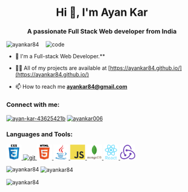 <h1 align="center">Hi 👋, I'm Ayan Kar</h1>
<h3 align="center">A passionate Full Stack Web developer from India</h3>
<img align="right" alt="code" width="400" src="https://media.tenor.com/2uyENRmiUt0AAAAC/coding.gif" />

<p align="left"> <img src="https://komarev.com/ghpvc/?username=ayankar84&label=Profile%20views&color=0e75b6&style=flat" alt="ayankar84" /> </p>

<p align="left"> <a href="https://github.com/Ayankar84"></a> </p>

- 🌱 I'm a Full-stack Web Developer.**

- 👨‍💻 All of my projects are available at [https://ayankar84.github.io/](https://ayankar84.github.io/)

- 📫 How to reach me **ayankar84@gmail.com**

<h3 align="left">Connect with me:</h3>
<p align="left">
<a href="https://linkedin.com/in/ayan-kar-43625421b" target="blank"><img align="center" src="https://raw.githubusercontent.com/rahuldkjain/github-profile-readme-generator/master/src/images/icons/Social/linked-in-alt.svg" alt="ayan-kar-43625421b" height="30" width="40" /></a>
<a href="https://www.leetcode.com/ayankar006" target="blank"><img align="center" src="https://raw.githubusercontent.com/rahuldkjain/github-profile-readme-generator/master/src/images/icons/Social/leet-code.svg" alt="ayankar006" height="30" width="40" /></a>
</p>

<h3 align="left">Languages and Tools:</h3>
<p align="left"> <a href="https://www.w3schools.com/css/" target="_blank" rel="noreferrer"> <img src="https://raw.githubusercontent.com/devicons/devicon/master/icons/css3/css3-original-wordmark.svg" alt="css3" width="40" height="40"/> </a> <a href="https://git-scm.com/" target="_blank" rel="noreferrer"> <img src="https://www.vectorlogo.zone/logos/git-scm/git-scm-icon.svg" alt="git" width="40" height="40"/> </a> <a href="https://www.w3.org/html/" target="_blank" rel="noreferrer"> <img src="https://raw.githubusercontent.com/devicons/devicon/master/icons/html5/html5-original-wordmark.svg" alt="html5" width="40" height="40"/> </a> <a href="https://www.java.com" target="_blank" rel="noreferrer"> <img src="https://raw.githubusercontent.com/devicons/devicon/master/icons/java/java-original.svg" alt="java" width="40" height="40"/> </a> <a href="https://developer.mozilla.org/en-US/docs/Web/JavaScript" target="_blank" rel="noreferrer"> <img src="https://raw.githubusercontent.com/devicons/devicon/master/icons/javascript/javascript-original.svg" alt="javascript" width="40" height="40"/> </a> <a href="https://www.mongodb.com/" target="_blank" rel="noreferrer"> <img src="https://raw.githubusercontent.com/devicons/devicon/master/icons/mongodb/mongodb-original-wordmark.svg" alt="mongodb" width="40" height="40"/> </a> <a href="https://reactjs.org/" target="_blank" rel="noreferrer"> <img src="https://raw.githubusercontent.com/devicons/devicon/master/icons/react/react-original-wordmark.svg" alt="react" width="40" height="40"/> </a> <a href="https://redux.js.org" target="_blank" rel="noreferrer"> <img src="https://raw.githubusercontent.com/devicons/devicon/master/icons/redux/redux-original.svg" alt="redux" width="40" height="40"/> </a> </p>

<p><img align="left" src="https://github-readme-stats.vercel.app/api/top-langs?username=ayankar84&show_icons=true&locale=en&layout=compact" alt="ayankar84" /></p>

<p>&nbsp;<img align="center" src="https://github-readme-stats.vercel.app/api?username=ayankar84&show_icons=true&locale=en" alt="ayankar84" /></p>

<p><img align="center" src="https://github-readme-streak-stats.herokuapp.com/?user=ayankar84&" alt="ayankar84" /></p>
